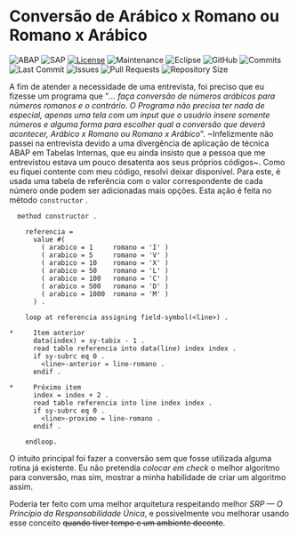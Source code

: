 # Conversão de Arábico x Romano ou Romano x Arábico #

![ABAP](https://img.shields.io/badge/ABAP-0061AF?style=for-the-badge&logo=sap&logoColor=white)
![SAP](https://img.shields.io/badge/SAP-0FAAFF?style=for-the-badge&logo=sap&logoColor=white)
[![License](https://img.shields.io/badge/License-MIT-green.svg)](LICENSE)
![Maintenance](https://img.shields.io/badge/Maintained%3F-yes-green.svg)
![Eclipse](https://img.shields.io/badge/Eclipse%20ADT-2C2255?style=flat&logo=eclipse&logoColor=white)
![GitHub](https://img.shields.io/badge/GitHub-100000?style=for-the-badge&logo=github&logoColor=white)
![Commits](https://img.shields.io/github/commit-activity/m/edmilson-nascimento/Romano)
![Last Commit](https://img.shields.io/github/last-commit/edmilson-nascimento/Romano)
![Issues](https://img.shields.io/github/issues/edmilson-nascimento/Romano)
![Pull Requests](https://img.shields.io/github/issues-pr/edmilson-nascimento/Romano)
![Repository Size](https://img.shields.io/github/repo-size/edmilson-nascimento/Romano)

A fim de atender a necessidade de uma entrevista, foi preciso que eu fizesse um programa que "_... faça conversão de números arábicos para números romanos e o contrário. O Programa não precisa ter nada de especial, apenas uma tela com um input que o usuário insere somente números e alguma forma para escolher qual a conversão que deverá acontecer, Arábico x Romano ou Romano x Arábico_".
~Infelizmente não passei na entrevista devido a uma divergência de aplicação de técnica ABAP em Tabelas Internas, que eu ainda insisto que a pessoa que me entrevistou estava um pouco desatenta aos seus próprios códigos~. 
Como eu fiquei contente com meu código, resolvi deixar disponível. Para este, é usada uma tabela de referência com o valor correspondente de cada número onde podem ser adicionadas mais opções. Esta ação é feita no método `constructor` .

```abap
  method constructor .

    referencia =
      value #(
        ( arabico = 1     romano = 'I' )
        ( arabico = 5     romano = 'V' )
        ( arabico = 10    romano = 'X' )
        ( arabico = 50    romano = 'L' )
        ( arabico = 100   romano = 'C' )
        ( arabico = 500   romano = 'D' )
        ( arabico = 1000  romano = 'M' )
      ) .

    loop at referencia assigning field-symbol(<line>) .

*     Item anterior
      data(index) = sy-tabix - 1 .
      read table referencia into data(line) index index .
      if sy-subrc eq 0 .
        <line>-anterior = line-romano .
      endif .

*     Próximo item
      index = index + 2 .
      read table referencia into line index index .
      if sy-subrc eq 0 .
        <line>-proximo = line-romano .
      endif .

    endloop.
```

O intuito principal foi fazer a conversão sem que fosse utilizada alguma rotina já existente. Eu não pretendia _colocar em check_ o melhor algoritmo para conversão, mas sim, mostrar a minha habilidade de criar um algoritmo assim.
 
Poderia ter feito com uma melhor arquitetura respeitando melhor _SRP — O Princípio da Responsabilidade Única_, e possivelmente vou melhorar usando esse conceito ~~quando tiver tempo e um ambiente decente~~.
